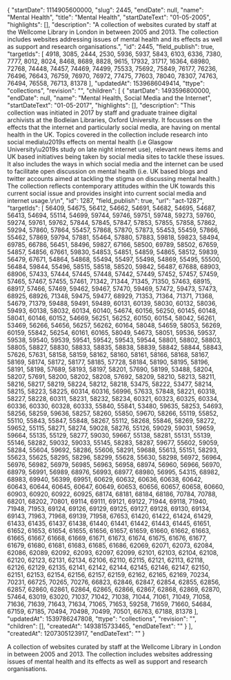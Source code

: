 {
  "startDate": 1114905600000, 
  "slug": 2445, 
  "endDate": null, 
  "name": "Mental Health", 
  "title": "Mental Health", 
  "startDateText": "01-05-2005", 
  "highlights": [], 
  "description": "A collection of websites curated by staff at the Wellcome Library in London in between 2005 and 2013. The collection includes websites addressing issues of mental health and its effects as well as support and research organisations.", 
  "id": 2445, 
  "field_publish": true, 
  "targetIds": [
    4918, 
    3085, 
    2444, 
    2530, 
    5936, 
    5937, 
    5843, 
    6103, 
    6336, 
    7380, 
    7777, 
    8012, 
    8024, 
    8468, 
    8689, 
    8828, 
    9615, 
    17932, 
    31717, 
    16364, 
    68980, 
    72768, 
    74448, 
    74457, 
    74469, 
    74499, 
    75533, 
    75692, 
    75849, 
    76177, 
    76236, 
    76496, 
    76643, 
    76759, 
    76970, 
    76972, 
    77475, 
    77603, 
    78040, 
    78307, 
    74763, 
    76494, 
    76558, 
    76713, 
    81378
  ], 
  "updatedAt": 1539686049414, 
  "ttype": "collections", 
  "revision": "", 
  "children": [
    {
      "startDate": 1493596800000, 
      "endDate": null, 
      "name": "Mental Health, Social Media and the Internet", 
      "startDateText": "01-05-2017", 
      "highlights": [], 
      "description": "This collection was initiated in 2017 by staff and graduate trainee digital archivists at the Bodleian Libraries, Oxford University. It focusses on the effects that the internet and particularly social media, are having on mental health in the UK. Topics covered in the collection include research into social media\u2019s effects on mental health (i.e Glasgow University\u2019s study on late night internet use), relevant news items and UK based initiatives being taken by social media sites to tackle these issues. It also includes the ways in which social media and the internet can be used to facilitate open discussion on mental health (i.e. UK based blogs and twitter accounts aimed at tackling the stigma on discussing mental health.) The collection reflects contemporary attitudes within the UK towards this current social issue and provides insight into current social media and internet usage.\r\n", 
      "id": 1287, 
      "field_publish": true, 
      "url": "act-1287", 
      "targetIds": [
        56409, 
        54675, 
        56412, 
        54662, 
        54691, 
        54682, 
        54695, 
        54687, 
        56413, 
        54694, 
        55114, 
        54699, 
        59744, 
        59746, 
        59751, 
        59748, 
        59273, 
        59760, 
        59274, 
        59761, 
        59762, 
        57844, 
        57845, 
        57847, 
        57853, 
        57855, 
        57858, 
        57862, 
        59294, 
        57860, 
        57864, 
        55457, 
        57868, 
        57870, 
        57873, 
        55453, 
        55459, 
        57866, 
        55462, 
        57869, 
        59794, 
        57881, 
        55464, 
        57880, 
        57883, 
        59818, 
        59823, 
        58494, 
        69785, 
        66786, 
        56451, 
        58496, 
        59827, 
        67166, 
        58500, 
        69789, 
        58502, 
        67659, 
        54857, 
        54856, 
        67661, 
        59830, 
        54853, 
        54851, 
        54859, 
        54865, 
        58512, 
        59839, 
        56479, 
        67671, 
        54864, 
        54868, 
        55494, 
        55497, 
        55498, 
        54869, 
        55495, 
        55500, 
        56484, 
        59844, 
        55496, 
        58515, 
        58518, 
        58520, 
        59842, 
        56487, 
        67688, 
        68903, 
        68906, 
        57433, 
        57444, 
        57445, 
        57448, 
        57442, 
        57449, 
        57452, 
        57457, 
        57459, 
        57465, 
        57467, 
        57455, 
        57461, 
        71342, 
        71344, 
        71345, 
        71350, 
        57463, 
        68915, 
        68917, 
        57466, 
        57469, 
        59462, 
        59467, 
        57470, 
        59469, 
        57472, 
        59473, 
        57473, 
        68925, 
        68926, 
        71348, 
        59475, 
        59477, 
        68929, 
        71353, 
        71364, 
        71371, 
        71368, 
        54679, 
        71379, 
        59488, 
        59491, 
        59489, 
        60131, 
        60139, 
        58030, 
        60132, 
        58036, 
        59493, 
        60138, 
        58032, 
        60134, 
        60140, 
        54674, 
        60156, 
        56250, 
        60145, 
        60148, 
        58041, 
        60146, 
        60152, 
        54669, 
        56251, 
        56252, 
        60150, 
        60154, 
        58042, 
        56261, 
        53469, 
        56266, 
        54656, 
        56257, 
        56262, 
        60164, 
        58048, 
        54659, 
        58053, 
        56269, 
        60159, 
        55842, 
        56254, 
        60161, 
        60165, 
        58049, 
        54673, 
        58051, 
        59536, 
        59537, 
        59538, 
        59540, 
        59539, 
        59541, 
        59542, 
        59543, 
        59544, 
        58801, 
        58802, 
        58803, 
        58805, 
        58827, 
        58830, 
        58833, 
        58835, 
        58838, 
        58839, 
        58842, 
        58844, 
        58843, 
        57626, 
        57631, 
        58158, 
        58159, 
        58162, 
        58160, 
        58161, 
        58166, 
        58168, 
        58167, 
        58169, 
        58174, 
        58172, 
        58177, 
        58185, 
        57728, 
        58184, 
        58190, 
        58195, 
        58196, 
        58191, 
        58198, 
        57689, 
        58193, 
        58197, 
        58201, 
        57690, 
        58199, 
        53488, 
        58204, 
        58207, 
        57691, 
        58200, 
        58202, 
        58208, 
        57692, 
        58209, 
        58210, 
        58213, 
        58211, 
        58216, 
        58217, 
        58219, 
        58224, 
        58212, 
        58218, 
        53475, 
        58222, 
        53477, 
        58214, 
        58215, 
        58223, 
        58225, 
        60314, 
        60316, 
        56996, 
        57633, 
        57848, 
        58221, 
        60318, 
        58227, 
        58228, 
        60311, 
        58231, 
        58232, 
        58234, 
        60321, 
        60323, 
        60325, 
        60334, 
        60336, 
        60330, 
        60328, 
        60333, 
        55840, 
        55841, 
        53480, 
        59635, 
        58253, 
        54693, 
        58256, 
        58259, 
        59636, 
        58257, 
        58260, 
        55850, 
        59670, 
        58266, 
        55119, 
        55852, 
        55110, 
        55843, 
        55847, 
        55848, 
        58267, 
        55112, 
        58268, 
        55846, 
        58269, 
        58272, 
        59652, 
        55115, 
        58271, 
        58274, 
        59028, 
        58276, 
        55126, 
        59029, 
        59031, 
        59659, 
        59664, 
        55135, 
        55129, 
        58277, 
        59030, 
        59667, 
        55138, 
        58281, 
        55131, 
        55139, 
        55146, 
        58282, 
        59032, 
        59033, 
        55145, 
        58283, 
        58287, 
        59677, 
        55602, 
        59059, 
        58284, 
        55604, 
        59692, 
        58286, 
        55606, 
        58291, 
        59688, 
        55613, 
        55151, 
        58293, 
        55623, 
        55625, 
        58295, 
        58296, 
        58299, 
        55628, 
        55630, 
        58298, 
        56972, 
        56964, 
        56976, 
        56982, 
        56979, 
        56985, 
        56963, 
        56958, 
        68974, 
        56960, 
        56966, 
        56970, 
        68979, 
        56991, 
        56989, 
        68976, 
        56993, 
        68977, 
        68980, 
        56995, 
        54315, 
        68982, 
        68983, 
        69940, 
        56399, 
        69951, 
        60629, 
        60632, 
        60636, 
        60638, 
        60642, 
        60643, 
        60644, 
        60645, 
        60647, 
        60649, 
        60653, 
        60656, 
        60657, 
        60658, 
        60660, 
        60903, 
        60920, 
        60922, 
        60925, 
        68174, 
        68181, 
        68184, 
        68186, 
        70784, 
        70788, 
        68201, 
        68202, 
        70801, 
        69114, 
        69111, 
        69121, 
        69122, 
        71944, 
        69118, 
        71940, 
        71948, 
        71953, 
        69124, 
        69126, 
        69129, 
        69125, 
        69127, 
        69128, 
        69130, 
        69134, 
        69143, 
        71963, 
        71968, 
        69139, 
        71958, 
        67653, 
        61420, 
        61422, 
        61424, 
        61429, 
        61433, 
        61435, 
        61437, 
        61438, 
        61440, 
        61441, 
        61442, 
        61443, 
        61445, 
        61651, 
        61652, 
        61653, 
        61654, 
        61655, 
        61656, 
        61657, 
        61659, 
        61660, 
        61662, 
        61663, 
        61665, 
        61667, 
        61668, 
        61669, 
        61671, 
        61673, 
        61674, 
        61675, 
        61676, 
        61677, 
        61679, 
        61680, 
        61681, 
        61683, 
        61685, 
        61686, 
        62069, 
        62071, 
        62073, 
        62084, 
        62086, 
        62089, 
        62092, 
        62093, 
        62097, 
        62099, 
        62101, 
        62103, 
        62104, 
        62108, 
        62120, 
        62123, 
        62131, 
        62134, 
        62106, 
        62110, 
        62115, 
        62121, 
        62113, 
        62118, 
        62126, 
        62129, 
        62135, 
        62141, 
        62142, 
        62144, 
        62145, 
        62146, 
        62147, 
        62150, 
        62151, 
        62153, 
        62154, 
        62156, 
        62157, 
        62159, 
        62162, 
        62165, 
        62169, 
        70234, 
        70231, 
        66725, 
        70265, 
        70276, 
        66823, 
        62846, 
        62847, 
        62854, 
        62855, 
        62856, 
        62857, 
        62860, 
        62861, 
        62864, 
        62865, 
        62866, 
        62867, 
        62868, 
        62869, 
        62870, 
        57464, 
        63019, 
        63020, 
        71037, 
        71042, 
        71038, 
        71044, 
        71061, 
        71049, 
        71058, 
        71636, 
        71639, 
        71643, 
        71634, 
        71065, 
        71653, 
        59258, 
        71659, 
        71660, 
        54684, 
        67159, 
        67185, 
        70494, 
        70498, 
        70499, 
        70501, 
        66763, 
        67188, 
        81378
      ], 
      "updatedAt": 1539786247808, 
      "ttype": "collections", 
      "revision": "", 
      "children": [], 
      "createdAt": 1493815733465, 
      "endDateText": ""
    }
  ], 
  "createdAt": 1207305123917, 
  "endDateText": ""
}

A collection of websites curated by staff at the Wellcome Library in London in between 2005 and 2013. The collection includes websites addressing issues of mental health and its effects as well as support and research organisations.